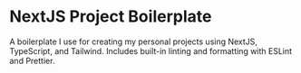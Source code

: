 # NextJS Project Boilerplate

A boilerplate I use for creating my personal projects using NextJS, TypeScript,
and Tailwind. Includes built-in linting and formatting with ESLint and
Prettier.
